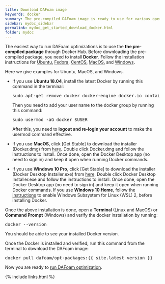 ```yaml
---
title: Download DAFoam image
keywords: docker
summary: The pre-compiled DAFoam image is ready to use for various operating systems.
sidebar: mydoc_sidebar
permalink: mydoc_get_started_download_docker.html
folder: mydoc
---
```


The easiest way to run DAFoam optimizations is to use the **the pre-compiled package** through Docker Hub. Before downloading the pre-compiled package, you need to install **Docker**. Follow the installation instructions for [Ubuntu](https://docs.docker.com/install/linux/docker-ce/ubuntu), [Fedora](https://docs.docker.com/install/linux/docker-ce/fedora), [CentOS](https://docs.docker.com/install/linux/docker-ce/centos), [MacOS](https://hub.docker.com/editions/community/docker-ce-desktop-mac/), and  [Windows](https://hub.docker.com/editions/community/docker-ce-desktop-windows/). 

Here we give examples for Ubuntu, MacOS, and Windows.
 
- If you use **Ubuntu 18.04**, install the latest Docker by running this command in the terminal:

  <pre>
  sudo apt-get remove docker docker-engine docker.io containerd runc && sudo apt-get update && sudo apt-get install apt-transport-https ca-certificates curl gnupg-agent   software-properties-common -y && curl -fsSL https://download.docker.com/linux/ubuntu/gpg | sudo apt-key add - && sudo add-apt-repository "deb [arch=amd64] https:// download. docker.com/linux/ubuntu $(lsb_release -cs) stable" && sudo apt-get update && sudo apt-get install docker docker.io -y
  </pre>
  
  Then you need to add your user name to the docker group by running this command:
  
  <pre>
  sudo usermod -aG docker $USER
  </pre>
  
  After this, you need to **logout and re-login your account** to make the usermod command effective. 

- If you use **MacOS**, click [Get Stable] to download the installer (Docker.dmg) from [here](https://hub.docker.com/editions/community/docker-ce-desktop-mac). Double click Docker.dmg and follow the instructions to install. Once done, open the Docker Desktop app (no need to sign in) and keep it open when running Docker commands.

- If you use **Windows 10 Pro**, click [Get Stable] to download the installer (Docker Desktop Installer.exe) from [here](https://hub.docker.com/editions/community/docker-ce-desktop-windows/). Double click Docker Desktop Installer.exe and follow the instructions to install. Once done, open the Docker Desktop app (no need to sign in) and keep it open when running Docker commands. If you use **Windows 10 Home**, follow the [instructions](https://docs.docker.com/docker-for-windows/install-windows-home) to enable Windows Subsystem for Linux (WSL) 2, before installing Docker.

Once the above installation is done, open a **Terminal** (Linux and MacOS) or **Command Prompt** (Windows) and verify the docker installation by running:

<pre>
docker --version
</pre>

You should be able to see your installed Docker version.

Once the Docker is installed and verified, run this command from the terminal to download the DAFoam image:

<pre>
docker pull dafoam/opt-packages:{{ site.latest_version }}
</pre>

Now you are ready to [run DAFoam optimization](mydoc_get_started_run.html).


{% include links.html %}
